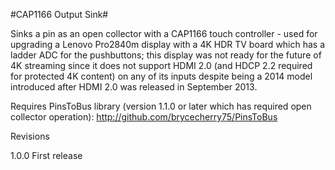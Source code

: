 #CAP1166 Output Sink#

Sinks a pin as an open collector with a CAP1166 touch controller - used for upgrading a Lenovo Pro2840m display with a 4K HDR TV board which has a ladder ADC for the pushbuttons; this display was not ready for the future of 4K streaming since it does not support HDMI 2.0 (and HDCP 2.2 required for protected 4K content) on any of its inputs despite being a 2014 model introduced after HDMI 2.0 was released in September 2013.

Requires PinsToBus library (version 1.1.0 or later which has required open collector operation): http://github.com/brycecherry75/PinsToBus

Revisions

1.0.0	First release